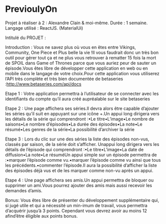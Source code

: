 # PrevioulyOn

Projet à réaliser à 2 : Alexandre Clain & moi-même.
Durée : 1 semaine.
Langage utilisé : ReactJS. (MaterialUi)


Intitulé du PROJET : 

Introduction : 
Vous ne savez plus où vous en êtes entre Vikings, Community, One Piece et Plus belle la vie !Il vous faudrait donc un très bon outil pour gérer tout ça et ne plus vous retrouver à rematter 15 fois la mort de SPOIL dans Game of Thrones parce que vous auriez peur de sauter un épisode.Vous êtes libre de développer cette application en web ou en mobile dans le langage de votre choix.Pour cette application vous utiliserez l’API très complète et très bien documentée de betaseries :http://www.betaseries.com/api/docs

Etape 1 : 
Votre application permettra à l’utilisateur de se connecter avec les identifiants du compte qu’il aura créé aupréalable sur le site betaseries

Etape 2 : 
Une page affichera ses séries.Il devra alors être capable d’ajouter les séries qu’il suit en appuyant sur une icône +.Un appui long dirigera vers les détails de la série qui comprendront :•Le titre•L’image•Le nombre de saisons•Le nombre d’épisodes•La durée des épisodes•La note•Le résumé•Les genres de la série•La possibilité d’archiver la série

Etape 3 :
Lors du clic sur une des séries la liste des épisodes non-vus, classés par saison, de la série doit s’afficher. Unappui long dirigera vers les détails de l’épisode qui comprendront :•Le titre•L’image•La date de diffusion•La note•Le résuméUn appui simple sur un épisode permettra de :•marquer l’épisode comme vu.•marquer l’épisode comme vu ainsi que tous les précédents.•commenter l’épisode.Il aura la possibilité d’afficher la liste des épisodes déjà vus et de les marquer comme non-vu après un appui.

Etape 4 :
Une page affichera ses amis.Un appui permettra de bloquer ou supprimer un ami.Vous pourrez ajouter des amis mais aussi recevoir les demandes d’amis.

Bonus:
Vous êtes libre de présenter du développement supplémentaire qui, si jugé utile et qui a nécessité un min-imum de travail, vous permettra d’acquérir jusqu’à 3 points. Cependant vous devrez avoir au moins 12 afind’être éligible aux points bonus.
